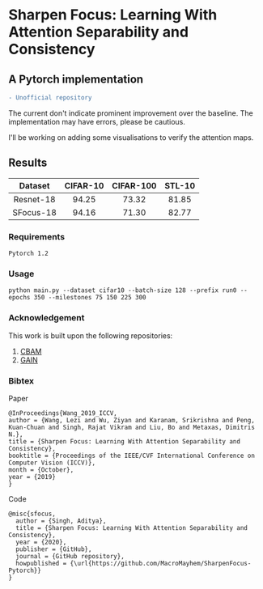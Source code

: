 # Sharpen Focus: Learning With Attention Separability and Consistency
## A Pytorch implementation

```diff
- Unofficial repository
```
The current don't indicate prominent improvement over the baseline. 
The implementation may have errors, please be cautious.

I'll be working on adding some visualisations to verify the attention maps.
## Results

| Dataset | CIFAR-10  | CIFAR-100  |  STL-10 |
|:-------:|:---------:|:----------:|:-------:|
|Resnet-18|   94.25   |   73.32    |  81.85  |
|SFocus-18|   94.16   |   71.30    |  82.77  |


### Requirements

`Pytorch 1.2`

### Usage

`python main.py --dataset cifar10 --batch-size 128 --prefix run0 --epochs 350 --milestones 75 150 225 300`


### Acknowledgement
This work is built upon the following repositories:

1. [CBAM](https://github.com/Jongchan/attention-module)
2. [GAIN](https://github.com/ngxbac/GAIN)

### Bibtex

Paper
```
@InProceedings{Wang_2019_ICCV,
author = {Wang, Lezi and Wu, Ziyan and Karanam, Srikrishna and Peng, Kuan-Chuan and Singh, Rajat Vikram and Liu, Bo and Metaxas, Dimitris N.},
title = {Sharpen Focus: Learning With Attention Separability and Consistency},
booktitle = {Proceedings of the IEEE/CVF International Conference on Computer Vision (ICCV)},
month = {October},
year = {2019}
} 
```

Code
```
@misc{sfocus,
  author = {Singh, Aditya},
  title = {Sharpen Focus: Learning With Attention Separability and Consistency},
  year = {2020},
  publisher = {GitHub},
  journal = {GitHub repository},
  howpublished = {\url{https://github.com/MacroMayhem/SharpenFocus-Pytorch}}
}
```

